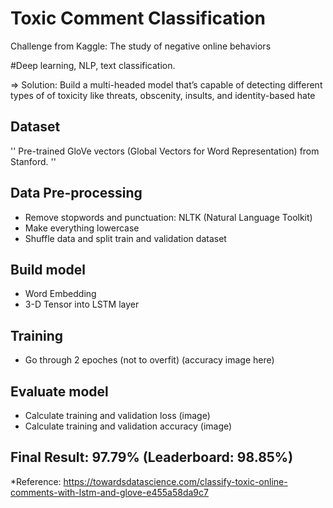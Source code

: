 # Toxic Comment Classification

Challenge from Kaggle: The study of negative online behaviors

#Deep learning, NLP, text classification.

=> Solution: Build a multi-headed model that’s capable of detecting different types of of toxicity like threats, obscenity, insults, and identity-based hate

## Dataset
''
Pre-trained GloVe vectors (Global Vectors for Word Representation) from Stanford. 
''

## Data Pre-processing
- Remove stopwords and punctuation: NLTK (Natural Language Toolkit)
- Make everything lowercase
- Shuffle data and split train and validation dataset

## Build model
- Word Embedding
- 3-D Tensor into LSTM layer

## Training
- Go through 2 epoches (not to overfit)
(accuracy image here)

## Evaluate model
- Calculate training and validation loss
(image)
- Calculate training and validation accuracy
(image)

## Final Result: 97.79% (Leaderboard: 98.85%)


*Reference: https://towardsdatascience.com/classify-toxic-online-comments-with-lstm-and-glove-e455a58da9c7
